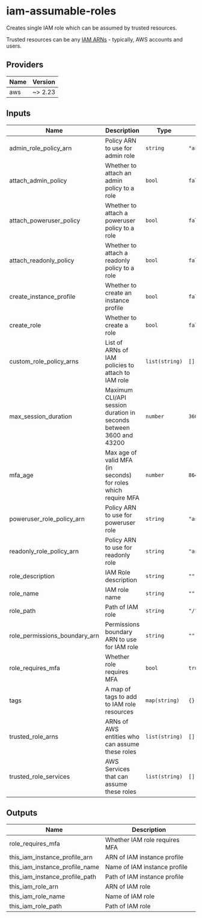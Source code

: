 # iam-assumable-roles

Creates single IAM role which can be assumed by trusted resources.

Trusted resources can be any [IAM ARNs](https://docs.aws.amazon.com/IAM/latest/UserGuide/reference_identifiers.html#identifiers-arns) - typically, AWS accounts and users.

<!-- BEGINNING OF PRE-COMMIT-TERRAFORM DOCS HOOK -->
## Providers

| Name | Version |
|------|---------|
| aws | ~> 2.23 |

## Inputs

| Name | Description | Type | Default | Required |
|------|-------------|------|---------|:-----:|
| admin\_role\_policy\_arn | Policy ARN to use for admin role | `string` | `"arn:aws:iam::aws:policy/AdministratorAccess"` | no |
| attach\_admin\_policy | Whether to attach an admin policy to a role | `bool` | `false` | no |
| attach\_poweruser\_policy | Whether to attach a poweruser policy to a role | `bool` | `false` | no |
| attach\_readonly\_policy | Whether to attach a readonly policy to a role | `bool` | `false` | no |
| create\_instance\_profile | Whether to create an instance profile | `bool` | `false` | no |
| create\_role | Whether to create a role | `bool` | `false` | no |
| custom\_role\_policy\_arns | List of ARNs of IAM policies to attach to IAM role | `list(string)` | `[]` | no |
| max\_session\_duration | Maximum CLI/API session duration in seconds between 3600 and 43200 | `number` | `3600` | no |
| mfa\_age | Max age of valid MFA (in seconds) for roles which require MFA | `number` | `86400` | no |
| poweruser\_role\_policy\_arn | Policy ARN to use for poweruser role | `string` | `"arn:aws:iam::aws:policy/PowerUserAccess"` | no |
| readonly\_role\_policy\_arn | Policy ARN to use for readonly role | `string` | `"arn:aws:iam::aws:policy/ReadOnlyAccess"` | no |
| role\_description | IAM Role description | `string` | `""` | no |
| role\_name | IAM role name | `string` | `""` | no |
| role\_path | Path of IAM role | `string` | `"/"` | no |
| role\_permissions\_boundary\_arn | Permissions boundary ARN to use for IAM role | `string` | `""` | no |
| role\_requires\_mfa | Whether role requires MFA | `bool` | `true` | no |
| tags | A map of tags to add to IAM role resources | `map(string)` | `{}` | no |
| trusted\_role\_arns | ARNs of AWS entities who can assume these roles | `list(string)` | `[]` | no |
| trusted\_role\_services | AWS Services that can assume these roles | `list(string)` | `[]` | no |

## Outputs

| Name | Description |
|------|-------------|
| role\_requires\_mfa | Whether IAM role requires MFA |
| this\_iam\_instance\_profile\_arn | ARN of IAM instance profile |
| this\_iam\_instance\_profile\_name | Name of IAM instance profile |
| this\_iam\_instance\_profile\_path | Path of IAM instance profile |
| this\_iam\_role\_arn | ARN of IAM role |
| this\_iam\_role\_name | Name of IAM role |
| this\_iam\_role\_path | Path of IAM role |

<!-- END OF PRE-COMMIT-TERRAFORM DOCS HOOK -->
